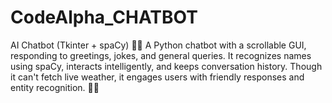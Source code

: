 # CodeAlpha_CHATBOT
AI Chatbot (Tkinter + spaCy) 🤖✨ A Python chatbot with a scrollable GUI, responding to greetings, jokes, and general queries. It recognizes names using spaCy, interacts intelligently, and keeps conversation history. Though it can't fetch live weather, it engages users with friendly responses and entity recognition. 💬🎉
